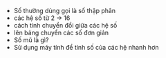 - Số thường dùng gọi là số thập phân
- các hệ số từ 2 -> 16
- cách tính chuyển đổi giữa các hệ số
- lên bảng chuyển các số đơn giản
- Số mũ là gì?
- Sử dụng máy tính để tính số của các hệ nhanh hơn